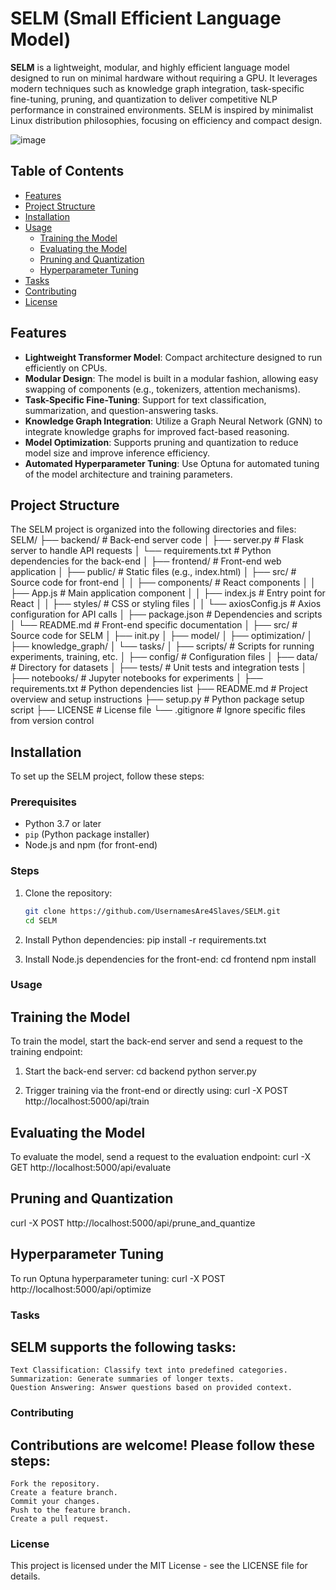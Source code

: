 # SELM (Small Efficient Language Model)

**SELM** is a lightweight, modular, and highly efficient language model designed to run on minimal hardware without requiring a GPU. It leverages modern techniques such as knowledge graph integration, task-specific fine-tuning, pruning, and quantization to deliver competitive NLP performance in constrained environments. SELM is inspired by minimalist Linux distribution philosophies, focusing on efficiency and compact design.

![image](https://github.com/user-attachments/assets/7e4c6d44-1801-4a58-9dd3-854223edc817)


## Table of Contents
- [Features](#features)
- [Project Structure](#project-structure)
- [Installation](#installation)
- [Usage](#usage)
  - [Training the Model](#training-the-model)
  - [Evaluating the Model](#evaluating-the-model)
  - [Pruning and Quantization](#pruning-and-quantization)
  - [Hyperparameter Tuning](#hyperparameter-tuning)
- [Tasks](#tasks)
- [Contributing](#contributing)
- [License](#license)

## Features
- **Lightweight Transformer Model**: Compact architecture designed to run efficiently on CPUs.
- **Modular Design**: The model is built in a modular fashion, allowing easy swapping of components (e.g., tokenizers, attention mechanisms).
- **Task-Specific Fine-Tuning**: Support for text classification, summarization, and question-answering tasks.
- **Knowledge Graph Integration**: Utilize a Graph Neural Network (GNN) to integrate knowledge graphs for improved fact-based reasoning.
- **Model Optimization**: Supports pruning and quantization to reduce model size and improve inference efficiency.
- **Automated Hyperparameter Tuning**: Use Optuna for automated tuning of the model architecture and training parameters.

## Project Structure
The SELM project is organized into the following directories and files:
SELM/ ├── backend/ # Back-end server code │ ├── server.py # Flask server to handle API requests │ └── requirements.txt # Python dependencies for the back-end │ ├── frontend/ # Front-end web application │ ├── public/ # Static files (e.g., index.html) │ ├── src/ # Source code for front-end │ │ ├── components/ # React components │ │ ├── App.js # Main application component │ │ ├── index.js # Entry point for React │ │ ├── styles/ # CSS or styling files │ │ └── axiosConfig.js # Axios configuration for API calls │ ├── package.json # Dependencies and scripts │ └── README.md # Front-end specific documentation │ ├── src/ # Source code for SELM │ ├── init.py │ ├── model/ │ ├── optimization/ │ ├── knowledge_graph/ │ └── tasks/ │ ├── scripts/ # Scripts for running experiments, training, etc. │ ├── config/ # Configuration files │ ├── data/ # Directory for datasets │ ├── tests/ # Unit tests and integration tests │ ├── notebooks/ # Jupyter notebooks for experiments │ ├── requirements.txt # Python dependencies list ├── README.md # Project overview and setup instructions ├── setup.py # Python package setup script ├── LICENSE # License file └── .gitignore # Ignore specific files from version control


## Installation
To set up the SELM project, follow these steps:

### Prerequisites
- Python 3.7 or later
- `pip` (Python package installer)
- Node.js and npm (for front-end)

### Steps
1. Clone the repository:
   ```bash
   git clone https://github.com/UsernamesAre4Slaves/SELM.git
   cd SELM
   
2. Install Python dependencies:
   pip install -r requirements.txt

3. Install Node.js dependencies for the front-end:
   cd frontend
   npm install

### Usage
## Training the Model
To train the model, start the back-end server and send a request to the training endpoint:

1. Start the back-end server:
   cd backend
   python server.py

2. Trigger training via the front-end or directly using:
   curl -X POST http://localhost:5000/api/train

## Evaluating the Model
To evaluate the model, send a request to the evaluation endpoint:
curl -X GET http://localhost:5000/api/evaluate

## Pruning and Quantization
curl -X POST http://localhost:5000/api/prune_and_quantize

## Hyperparameter Tuning
To run Optuna hyperparameter tuning:
curl -X POST http://localhost:5000/api/optimize

### Tasks

## SELM supports the following tasks:

    Text Classification: Classify text into predefined categories.
    Summarization: Generate summaries of longer texts.
    Question Answering: Answer questions based on provided context.

### Contributing

## Contributions are welcome! Please follow these steps:

    Fork the repository.
    Create a feature branch.
    Commit your changes.
    Push to the feature branch.
    Create a pull request.

### License
This project is licensed under the MIT License - see the LICENSE file for details.



























